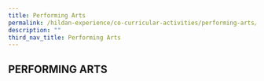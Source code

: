 ```yaml
---
title: Performing Arts
permalink: /hildan-experience/co-curricular-activities/performing-arts/
description: ""
third_nav_title: Performing Arts
---
```

PERFORMING ARTS
---------------


